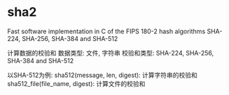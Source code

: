 # sha2
Fast software implementation in C of the FIPS 180-2 hash algorithms SHA-224, SHA-256, SHA-384 and SHA-512

计算数据的校验和
  数据类型: 文件, 字符串
  校验和类型: SHA-224, SHA-256, SHA-384 and SHA-512

以SHA-512为例:
  sha512(message, len, digest): 计算字符串的校验和
  sha512_file(file_name, digest): 计算文件的校验和
